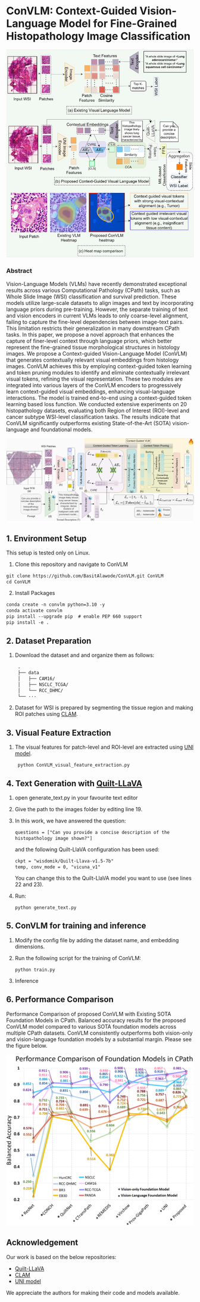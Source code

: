 # ConVLM: Context-Guided Vision-Language Model for Fine-Grained Histopathology Image Classification

![ConVLM Comparison](./images/introduction.png "Comparison of the proposed ConVLM with existing frameworks")

### Abstract
Vision-Language Models (VLMs) have recently demonstrated exceptional results across various Computational Pathology (CPath) tasks, such as Whole Slide Image (WSI) classification and survival prediction. These models utilize large-scale datasets to align images and text by incorporating language priors during pre-training. However, the separate training of text and vision encoders in current VLMs leads to only coarse-level alignment, failing to capture the fine-level dependencies between image-text pairs. This limitation restricts their generalization in many downstream CPath tasks. In this paper, we propose a novel approach that enhances the capture of finer-level context through language priors, which better represent the fine-grained tissue morphological structures in histology images. We propose a Context-guided Vision-Language Model (ConVLM) that generates contextually relevant visual embeddings from histology images. ConVLM achieves this by employing context-guided token learning and token pruning modules to identify and eliminate contextually irrelevant visual tokens, refining the visual representation. These two modules are integrated into various layers of the ConVLM encoders to progressively learn context-guided visual embeddings, enhancing visual-language interactions. The model is trained end-to-end using a context-guided token learning based loss function. We conducted extensive experiments on 20 histopathology datasets, evaluating both Region of Interest (ROI)-level and cancer subtype WSI-level classification tasks. The results indicate that ConVLM significantly outperforms existing State-of-the-Art (SOTA) vision-language and foundational models.

![Proposed ConVLM](./images/methodolog_5.png "Overview of the proposed ConVLM framework")

## 1. Environment Setup 

This setup is tested only on Linux.

1. Clone this repository and navigate to ConVLM
```
git clone https://github.com/BasitAlawode/ConVLM.git ConVLM
cd ConVLM
```

2. Install Packages
```
conda create -n convlm python=3.10 -y
conda activate convlm
pip install --upgrade pip  # enable PEP 660 support
pip install -e .
```

## 2. Dataset Preparation

1. Download the dataset and and organize them as follows:

        .
        ├── data
        │   ├── CAM16/
        │   ├── NSCLC_TCGA/
        │   └── RCC_DHMC/
        └── ···


2. Dataset for WSI is prepared by segmenting the tissue region and making ROI patches using [CLAM](https://github.com/mahmoodlab/CLAM).


## 3. Visual Feature Extraction

1. The  visual features for patch-level and ROI-level are extracted using [UNI model](https://github.com/mahmoodlab/UNI).
    
    ```
     python ConVLM_visual_feature_extraction.py
     ```

## 4. Text Generation with [Quilt-LLaVA]( https://quilt-llava.github.io/)

1. open generate_text.py in your favourite text editor

2. Give the path to the images folder by editing line 19.

3. In this work, we have answered the question:
    ```
    questions = ["Can you provide a concise description of the histopathology image shown?"]
    ```
    and the following Quilt-LlaVA configuration has been used:
    ```
    ckpt = "wisdomik/Quilt-Llava-v1.5-7b"
    temp, conv_mode = 0, "vicuna_v1"
    ```
    You can change this to the Quilt-LlaVA model you want to use (see lines 22 and 23). 

4. Run:

    ```
    python generate_text.py
    ```

## 5. ConVLM for training and inference
1. Modify the config file by adding the dataset name, and embedding dimensions.

2. Run the following script for the training of ConVLM:
    ```
    python train.py
    ```

3. Inference


## 6. Performance Comparison

Performance Comparison of proposed ConVLM with Existing SOTA Foundation Models in CPath. Balanced accuracy results for the proposed ConVLM model compared to various SOTA foundation models across multiple CPath datasets. ConVLM consistently outperforms both vision-only and vision-language foundation models by a substantial margin. Please see the figure below.

![Performance Comparison](./images/comparison.png "Performance Comparison of proposed ConVLM with Existing SOTA Foundation Models in CPath.")

## Acknowledgement
Our work is based on the below repositories:
 - [Quilt-LLaVA](https://github.com/aldraus/quilt-llava)
 - [CLAM](https://github.com/mahmoodlab/CLAM)
 - [UNI model](https://github.com/mahmoodlab/UNI)

We appreciate the authors for making their code and models available.

